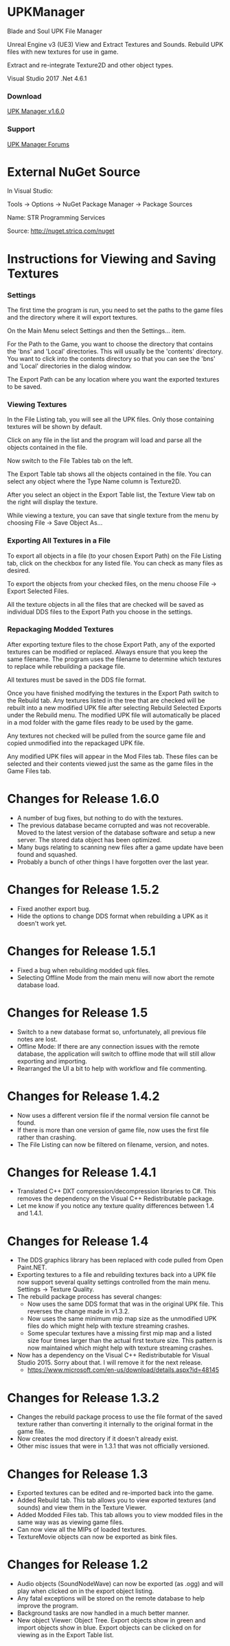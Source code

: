 # UPKManager
Blade and Soul UPK File Manager

Unreal Engine v3 (UE3) View and Extract Textures and Sounds.  Rebuild UPK files with new textures for use in game.

Extract and re-integrate Texture2D and other object types.

Visual Studio 2017 .Net 4.6.1

### Download
[UPK Manager v1.6.0](https://forums.stricq.com/resources/upk-manager.1/)

### Support
[UPK Manager Forums](https://forums.stricq.com/)

# External NuGet Source
In Visual Studio:

Tools -> Options -> NuGet Package Manager -> Package Sources

Name: STR Programming Services

Source: http://nuget.stricq.com/nuget

# Instructions for Viewing and Saving Textures
### Settings
The first time the program is run, you need to set the paths to the game files and the directory where it will export textures.

On the Main Menu select Settings and then the Settings... item.

For the Path to the Game, you want to choose the directory that contains the 'bns' and 'Local' directories.  This will usually be the 'contents' directory.  You want to click into the contents directory so that you can see the 'bns' and 'Local' directories in the dialog window.

The Export Path can be any location where you want the exported textures to be saved.

### Viewing Textures
In the File Listing tab, you will see all the UPK files.  Only those containing textures will be shown by default.

Click on any file in the list and the program will load and parse all the objects contained in the file.

Now switch to the File Tables tab on the left.

The Export Table tab shows all the objects contained in the file.  You can select any object where the Type Name column is Texture2D.

After you select an object in the Export Table list, the Texture View tab on the right will display the texture.

While viewing a texture, you can save that single texture from the menu by choosing File -> Save Object As...

### Exporting All Textures in a File
To export all objects in a file (to your chosen Export Path) on the File Listing tab, click on the checkbox for any listed file.  You can check as many files as desired.

To export the objects from your checked files, on the menu choose File -> Export Selected Files.

All the texture objects in all the files that are checked will be saved as individual DDS files to the Export Path you choose in the settings.

### Repackaging Modded Textures
After exporting texture files to the chose Export Path, any of the exported textures can be modified or replaced.  Always ensure that you keep the same filename.  The program uses the filename to determine which textures to replace while rebuilding a package file.

All textures must be saved in the DDS file format.

Once you have finished modifying the textures in the Export Path switch to the Rebuild tab.  Any textures listed in the tree that are checked will be rebuilt into a new modified UPK file after selecting Rebuild Selected Exports under the Rebuild menu.  The modified UPK file will automatically be placed in a mod folder with the game files ready to be used by the game.

Any textures not checked will be pulled from the source game file and copied unmodified into the repackaged UPK file.

Any modified UPK files will appear in the Mod Files tab.  These files can be selected and their contents viewed just the same as the game files in the Game Files tab.

# Changes for Release 1.6.0

* A number of bug fixes, but nothing to do with the textures.
* The previous database became corrupted and was not recoverable.  Moved to the latest version of the database software and setup a new server.  The stored data object has been optimized.
* Many bugs relating to scanning new files after a game update have been found and squashed.
* Probably a bunch of other things I have forgotten over the last year.

# Changes for Release 1.5.2

* Fixed another export bug.
* Hide the options to change DDS format when rebuilding a UPK as it doesn't work yet.

# Changes for Release 1.5.1

* Fixed a bug when rebuilding modded upk files.
* Selecting Offline Mode from the main menu will now abort the remote database load.

# Changes for Release 1.5

* Switch to a new database format so, unfortunately, all previous file notes are lost.
* Offline Mode: If there are any connection issues with the remote database, the application will switch to offline mode that will still allow exporting and importing.
* Rearranged the UI a bit to help with workflow and file commenting.

# Changes for Release 1.4.2

* Now uses a different version file if the normal version file cannot be found.
* If there is more than one version of game file, now uses the first file rather than crashing.
* The File Listing can now be filtered on filename, version, and notes.

# Changes for Release 1.4.1

* Translated C++ DXT compression/decompression libraries to C#.  This removes the dependency on the Visual C++ Redistributable package.
* Let me know if you notice any texture quality differences between 1.4 and 1.4.1.

# Changes for Release 1.4

* The DDS graphics library has been replaced with code pulled from Open Paint.NET.
* Exporting textures to a file and rebuilding textures back into a UPK file now support several quality settings controlled from the main menu.  Settings -> Texture Quality.
* The rebuild package process has several changes:
  * Now uses the same DDS format that was in the original UPK file.  This reverses the change made in v1.3.2.
  * Now uses the same minimum mip map size as the unmodified UPK files do which might help with texture streaming crashes.
  * Some specular textures have a missing first mip map and a listed size four times larger than the actual first texture size.  This pattern is now maintained which might help with texture streaming crashes.
* Now has a dependency on the Visual C++ Redistributable for Visual Studio 2015.  Sorry about that.  I will remove it for the next release.
  * https://www.microsoft.com/en-us/download/details.aspx?id=48145

# Changes for Release 1.3.2

* Changes the rebuild package process to use the file format of the saved texture rather than converting it internally to the original format in the game file.
* Now creates the mod directory if it doesn't already exist.
* Other misc issues that were in 1.3.1 that was not officially versioned.

# Changes for Release 1.3

* Exported textures can be edited and re-imported back into the game.
* Added Rebuild tab.  This tab allows you to view exported textures (and sounds) and view them in the Texture Viewer.
* Added Modded Files tab.  This tab allows you to view modded files in the same way was as viewing game files.
* Can now view all the MIPs of loaded textures.
* TextureMovie objects can now be exported as bink files.

# Changes for Release 1.2

* Audio objects (SoundNodeWave) can now be exported (as .ogg) and will play when clicked on in the export object listing.
* Any fatal exceptions will be stored on the remote database to help improve the program.
* Background tasks are now handled in a much better manner.
* New object Viewer: Object Tree.  Export objects show in green and import objects show in blue.  Export objects can be clicked on for viewing as in the Export Table list.
